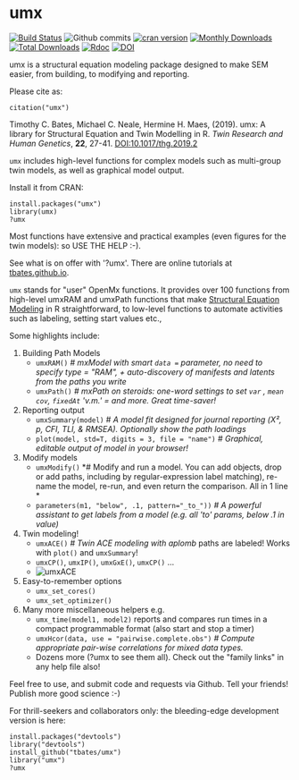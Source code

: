 # umx

[![Build Status](https://travis-ci.org/tbates/umx.svg?branch=master)](https://travis-ci.org/tbates/umx)
![Github commits](https://img.shields.io/github/commits-since/simongrund1/mitml/latest.svg?colorB=green)
[![cran version](http://www.r-pkg.org/badges/version/umx)](https://cran.r-project.org/package=umx)
[![Monthly Downloads](http://cranlogs.r-pkg.org/badges/umx)](http://cranlogs.r-pkg.org/badges/umx)
[![Total Downloads](http://cranlogs.r-pkg.org/badges/grand-total/umx)](http://cranlogs.r-pkg.org/badges/grand-total/umx)
[![Rdoc](http://www.rdocumentation.org/badges/version/umx)](http://www.rdocumentation.org/packages/umx)
[![DOI](https://img.shields.io/badge/doi-10.1017/thg.2019.2-yellow.svg?style=flat)](https://doi.org/10.1017/thg.2019.2)


umx is a structural equation modeling package designed to make SEM easier, from building, to modifying and reporting.

Please cite as:

`citation("umx")`

Timothy C. Bates, Michael C. Neale, Hermine H. Maes, (2019). umx: A library for Structural Equation and Twin Modelling in R. *Twin Research and Human Genetics*, **22**, 27-41. [DOI:10.1017/thg.2019.2](https://doi.org/10.1017/thg.2019.2)

`umx` includes high-level functions for complex models such as multi-group twin models, as well as graphical model output.

Install it from CRAN:

```splus
install.packages("umx")
library(umx)
?umx
```

Most functions have extensive and practical examples (even figures for the twin models): so USE THE HELP :-).

See what is on offer with '?umx'. There are online tutorials at  [tbates.github.io](http://tbates.github.io).

`umx` stands for "user" OpenMx functions. It provides over 100 functions from high-level umxRAM and umxPath functions that make [Structural Equation Modeling](http://en.wikipedia.org/wiki/Structural_equation_modeling) in R straightforward, to low-level functions to automate activities such as labeling, setting start values etc.,

Some highlights include:

1. Building Path Models
	* `umxRAM()` *# mxModel with smart `data =` parameter, no need to specify type = "RAM", + auto-discovery of manifests and latents from the paths you write*
	* `umxPath()` *# mxPath on steroids: one-word settings to set `var` , `mean` `cov`, `fixedAt` 'v.m.' = and more. Great time-saver!*
2. Reporting output
	* `umxSummary(model)` # *A model fit designed for journal reporting (Χ², p, CFI, TLI, & RMSEA). Optionally show the path loadings*
	* `plot(model, std=T, digits = 3, file = "name")` # *Graphical, editable output of model in your browser!*
3. Modify models
	* `umxModify()` *# Modify and run a model. You can add objects, drop or add paths, including by regular-expression label matching), re-name the model, re-run, and even return the comparison. All in 1 line *
	* `parameters(m1, "below", .1, pattern="_to_"))` *# A powerful assistant to get labels from a model (e.g. all 'to' params, below .1 in value)*
4. Twin modeling!
	* `umxACE()` *# Twin ACE modeling with aplomb* paths are labeled! Works with `plot()` and `umxSummary`!
	* `umxCP()`, `umxIP()`, `umxGxE()`, `umxCP()` …
	* ![umxACE](https://github.com/tbates/umx/blob/master/man/figures/ACEunivariate.png)
5. Easy-to-remember options
	* `umx_set_cores()`
	* `umx_set_optimizer()`
6. Many more miscellaneous helpers e.g.
	* `umx_time(model1, model2)` reports and compares run times in a compact programmable format (also start and stop a timer)
	* `umxHcor(data, use = "pairwise.complete.obs")` *# Compute appropriate pair-wise correlations for mixed data types.*
	* Dozens more (?umx to see them all). Check out the "family links" in any help file also!

Feel free to use, and submit code and requests via Github. Tell your friends! Publish more good science :-)


For thrill-seekers and collaborators only: the bleeding-edge development version is here:

```splus
install.packages("devtools")
library("devtools")
install_github("tbates/umx")
library("umx")
?umx
```
